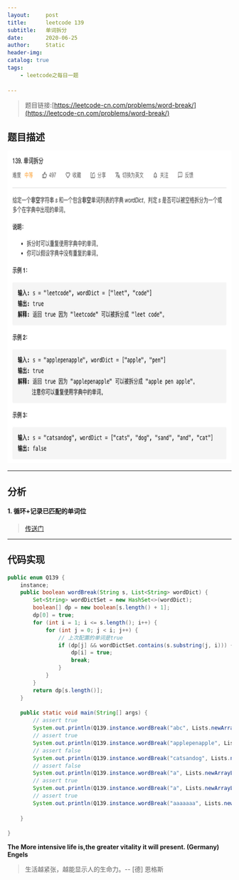```yaml
---
layout:     post
title:      leetcode 139
subtitle:   单词拆分
date:       2020-06-25
author:     Static
header-img: 
catalog: true
tags:
    - leetcode之每日一题
    
---
```


> 题目链接:[https://leetcode-cn.com/problems/word-break/](https://leetcode-cn.com/problems/word-break/)

## 题目描述

<html>
    <img src="/img/leetcode/leetcode-139.png" width="700" height="700" /> 
</html>

---

## 分析

#### 1. 循环+记录已匹配的单词位

> [传送门](https://leetcode-cn.com/problems/word-break/solution/dan-ci-chai-fen-by-leetcode-solution/)

---

## 代码实现

```java
public enum Q139 {
    instance;
    public boolean wordBreak(String s, List<String> wordDict) {
        Set<String> wordDictSet = new HashSet<>(wordDict);
        boolean[] dp = new boolean[s.length() + 1];
        dp[0] = true;
        for (int i = 1; i <= s.length(); i++) {
            for (int j = 0; j < i; j++) {
                // 上次配置的单词是true
                if (dp[j] && wordDictSet.contains(s.substring(j, i))) {
                    dp[i] = true;
                    break;
                }
            }
        }
        return dp[s.length()];
    }

    public static void main(String[] args) {
        // assert true
        System.out.println(Q139.instance.wordBreak("abc", Lists.newArrayList("abc","aaa")));
        // assert true
        System.out.println(Q139.instance.wordBreak("applepenapple", Lists.newArrayList("apple", "pen")));
        // assert false
        System.out.println(Q139.instance.wordBreak("catsandog", Lists.newArrayList("cats", "dog", "sand", "and", "cat")));
        // assert false
        System.out.println(Q139.instance.wordBreak("a", Lists.newArrayList("b")));
        // assert true
        System.out.println(Q139.instance.wordBreak("a", Lists.newArrayList("a")));
        // assert true
        System.out.println(Q139.instance.wordBreak("aaaaaaa", Lists.newArrayList("aaaa","aaa")));

    }

}
```

**The More intensive life is,the greater vitality it will present. (Germany) Engels**

> 生活越紧张，越能显示人的生命力。-- \[德] 恩格斯
